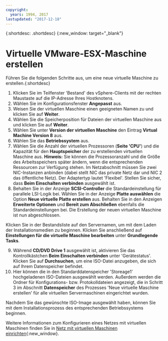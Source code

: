 ```yaml
---
copyright:
  years: 1994, 2017
lastupdated: "2017-12-18"
---
```


{:shortdesc: .shortdesc}
{:new_window: target="_blank"}


# Virtuelle VMware-ESX-Maschine erstellen

Führen Sie die folgenden Schritte aus, um eine neue virtuelle Maschine zu erstellen.{:shortdesc}

1. Klicken Sie im Teilfenster 'Bestand' des vSphere-Clients mit der rechten Maustaste auf die IP-Adresse Ihres Hostknotens.
2. Wählen Sie im Konfigurationsfenster **Angepasst** aus.
3. Weisen Sie der virtuellen Maschine einen geeigneten Namen zu und klicken Sie auf **Weiter**.
4. Wählen Sie die Speicherposition für Dateien der virtuellen Maschine aus und klicken Sie auf **Weiter**.
5. Wählen Sie unter **Version der virtuellen Maschine** den Eintrag **Virtual Machine Version 8** aus. <!-- since we are using vSphere instead of the Web Client to create it (in which case we would use version 11 instead).-->
6. Wählen Sie das **Betriebssystem** aus.
7. Wählen Sie die Anzahl der virtuellen Prozessoren (**Seite 'CPU'**) und die Kapazität für den **Hauptspeicher** der zu erstellenden virtuellen Maschine aus. **Hinweis:** Sie können die Prozessoranzahl und die Größe des Arbeitsspeichers später ändern, wenn die entsprechenden Ressourcen zur Verfügung stehen.
Im Netzabschnitt müssen Sie zwei NIC-Instanzen anbinden (dabei stellt NIC das private Netz dar und NIC 2 das öffentliche Netz). Der Adaptertyp lautet 'Flexibel'. Stellen Sie sicher, dass **Beim Einschalten verbinden** ausgewählt ist.
8. Behalten Sie in der Anzeige **SCSI-Controller** die Standardeinstellung für parallele LSI-Logik bei. Wählen Sie in der Anzeige **Platte auswählen** die Option **Neue virtuelle Platte erstellen** aus. Behalten Sie in den Anzeigen **Erweiterte Optionen** und **Bereit zum Abschließen** ebenfalls die Standardeinstellungen bei. Die Erstellung der neuen virtuellen Maschine ist nun abgeschlossen. 

Klicken Sie in der Bestandsliste auf den Servernamen, um mit dem Laden der Installationsmedien zu beginnen. Klicken Sie anschließend auf **Einstellungen für die virtuelle Maschine bearbeiten** unter **Grundlegende Tasks**.

9. Während **CD/DVD Drive 1** ausgewählt ist, aktivieren Sie das Kontrollkästchen **Beim Einschalten verbinden** unter 'Gerätestatus'. Klicken Sie auf **Durchsuchen**, um eine ISO-Datei anzugeben, die sich auf Ihrem Datenspeicher befindet.
10. Hier können die in den Standarddatenspeicher 'Storeage1' hochgeladenen ISO-Dateien ausgewählt werden. Außerdem werden die Ordner für Konfigurations- bzw. Protokolldateien angezeigt, die in Schritt 3 im Abschnitt **Datenspeicher** des Prozesses 'Neue virtuelle Maschine erstellen' für alle virtuellen Servermaschinen eingerichtet wurden.

Nachdem Sie das gewünschte ISO-Image ausgewählt haben, können Sie mit dem Installationsprozess des entsprechenden Betriebssystems beginnen.

Weitere Informationen zum Konfigurieren eines Netzes mit virtuellen Maschinen finden Sie in [Netz mit virtuellen Maschinen einrichten](/docs/infrastructure/virtualization/virtual-machine-network-setup.html){:new_window}.
